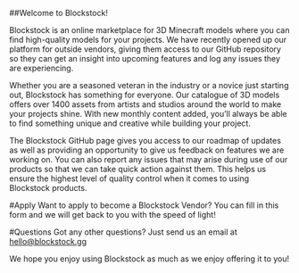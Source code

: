 ##Welcome to Blockstock! 

Blockstock is an online marketplace for 3D Minecraft models where you can find high-quality models for your projects. 
We have recently opened up our platform for outside vendors, giving them access to our GitHub repository so they can get an insight into upcoming features and log any issues they are experiencing. 

Whether you are a seasoned veteran in the industry or a novice just starting out, Blockstock has something for everyone. Our catalogue of 3D models offers over 1400 assets from artists and studios around the world to make your projects shine. With new monthly content added, you’ll always be able to find something unique and creative while building your project.  

The Blockstock GitHub page gives you access to our roadmap of updates as well as providing an opportunity to give us feedback on features we are working on. You can also report any issues that may arise during use of our products so that we can take quick action against them. This helps us ensure the highest level of quality control when it comes to using Blockstock products. 

#Apply
Want to apply to become a Blockstock Vendor?
You can fill in this form and we will get back to you with the speed of light!

#Questions
Got any other questions? Just send us an email at hello@blockstock.gg

We hope you enjoy using Blockstock as much as we enjoy offering it to you!
